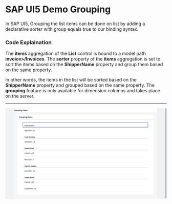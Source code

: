 # SAP UI5 Demo Grouping

In SAP UI5, Grouping the list items can be done on list by adding a declarative sorter with group equals true to our binding syntax.

### Code Explaination

The **items** aggregation of the **List** control is bound to a model path **invoice>/Invoices**. The **sorter** property of the **items** aggregation is set to sort the items based on the **ShipperName** property and group them based on the same property.

In other words, the items in the list will be sorted based on the **ShipperName** property and grouped based on the same property. The **grouping** feature is only available for dimension columns and takes place on the server.

---

[![Vaibhav Mojidra - 1.jpeg](https://raw.githubusercontent.com/VaibhavMojidra/SAP-UI5-Demo-Grouping/master/screenshot/1.jpeg "Vaibhav Mojidra")](https://vaibhavmojidra.github.io/site/)